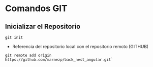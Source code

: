 # Comandos GIT

## Inicializar el Repositorio
```
git init
```
- Referencia del repositorio local con el repositorio remoto (GITHUB)
```
git remote add origin https://github.com/marnezp/back_nest_angular.git`
````
